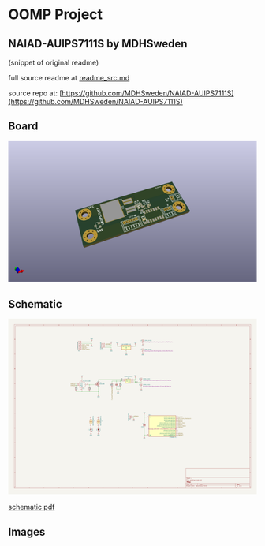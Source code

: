 # OOMP Project  
## NAIAD-AUIPS7111S  by MDHSweden  
  
(snippet of original readme)  
  
  
  full source readme at [readme_src.md](readme_src.md)  
  
source repo at: [https://github.com/MDHSweden/NAIAD-AUIPS7111S](https://github.com/MDHSweden/NAIAD-AUIPS7111S)  
## Board  
  
[![working_3d.png](working_3d_600.png)](working_3d.png)  
## Schematic  
  
[![working_schematic.png](working_schematic_600.png)](working_schematic.png)  
  
[schematic pdf](working_schematic.pdf)  
## Images  

